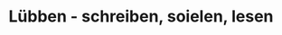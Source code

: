 ---
title: "Lübben - schreiben, soielen, lesen"
url: /zetel/luebben-schreiben-soielen-lesen/
shop: Bücher
---